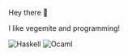Hey there 👋

I like vegemite and programming!

<p>
<img alt="Haskell" src="https://img.shields.io/badge/-Haskell-5e5086?style=flat-square&logo=haskell&logoColor=white" />
<!-- <img alt="Scala" src="https://img.shields.io/badge/-Scala-4A5659?style=flat-square&logo=scala&logoColor=red" /> -->
<img alt="Ocaml" src="https://img.shields.io/badge/-OCaml-E95420?style=flat-square&logo=ocaml&logoColor=white" />
</p>

